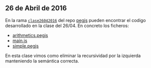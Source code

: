 ## 26 de Abril de 2016

En la rama [`clase26042016`](https://github.com/crguezl/pegjs/tree/clase26042016) del repo 
[pegjs](https://github.com/crguezl/pegjs/tree/clase26042016) pueden encontrar el codigo desarrollado en la clase del 26/04. En concreto los ficheros:

* [arithmetics.pegjs](https://github.com/crguezl/pegjs/blob/clase26042016/examples/arithmetics.pegjs)
* [main.js](https://github.com/crguezl/pegjs/blob/clase26042016/examples/main.js)
* [simple.pegjs](https://github.com/crguezl/pegjs/blob/clase26042016/examples/simple.pegjs)

En esta clase vimos como eliminar la recursividad por la izquierda manteniendo la semántica correcta.
